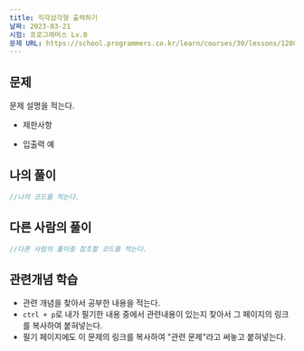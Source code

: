 ```yaml
---
title: 직각삼각형 출력하기
날짜: 2023-03-21
시험: 프로그래머스 Lv.0
문제 URL: https://school.programmers.co.kr/learn/courses/30/lessons/120823
---
```


## 문제

문제 설명을 적는다.

- 제한사항
    
    
- 입출력 예
    
    

## 나의 풀이

```java
//나의 코드를 적는다.
```

## 다른 사람의 풀이

```java
//다른 사람의 풀이중 참조할 코드를 적는다.
```

## 관련개념 학습

- 관련 개념을 찾아서 공부한 내용을 적는다.
- `ctrl + p`로 내가 필기한 내용 중에서 관련내용이 있는지 찾아서 그 페이지의 링크를 복사하여 붙혀넣는다.
- 필기 페이지에도 이 문제의 링크를 복사하여 "관련 문제"라고 써놓고 붙혀넣는다.